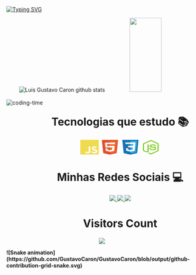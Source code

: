 [![Typing SVG](https://readme-typing-svg.herokuapp.com/?color=00bfbf&size=40&center=true&vCenter=true&width=1000&lines=Eae,+Meu+Nome+é+Luis+Gustavo+Caron;Seja+Bem-Vindo!+:%29)](https://git.io/typing-svg)

<div align="center">  
  <img width="49%" height="195px" src="https://github-readme-stats.vercel.app/api?username=GustavoCaron&show_icons=true&count_private=true&hide_border=true&title_color=00bfbf&icon_color=00bfbf&text_color=c9d1d9&bg_color=0d1117" alt="Luis Gustavo Caron github stats" /> 
  <img width="41%" height="195px" src="https://github-readme-stats.vercel.app/api/top-langs/?username=GustavoCaron&layout=compact&hide_border=true&title_color=00bfbf&text_color=00bfbf&bg_color=0d1117" />
</div>

<div  align="center"> 
  <div style="display: inline_block"><br>
    <img align="left" height="350" alt="coding-time" src="https://user-images.githubusercontent.com/103007640/219743582-1a7fc88d-3345-4b35-a80f-7395e68e20fa.gif">
    <h1 align="center">Tecnologias que estudo 📚</h1>
    <img align="center" height="40" width="50" alt="js-icon"  src="https://raw.githubusercontent.com/devicons/devicon/master/icons/javascript/javascript-plain.svg">
    <img align="center" height="40" width="50" alt="html-icon" src="https://raw.githubusercontent.com/devicons/devicon/master/icons/html5/html5-original.svg">
    <img align="center" height="40" width="50" alt="css-icon" src="https://raw.githubusercontent.com/devicons/devicon/master/icons/css3/css3-original.svg">
    <img align="center" height="40" width="50" alt="nodejs-icon" src="https://raw.githubusercontent.com/devicons/devicon/master/icons/nodejs/nodejs-original.svg">
   </div>
   <h1 align="center">Minhas Redes Sociais 💻</h1>
    <a href = "mailto: guscar39@gmail.com">
      <img width="50" src="https://user-images.githubusercontent.com/103007640/219753188-893b77ee-47d3-4cf3-a4b8-79f2619f0a6c.svg">
    </a>
    <a href = "https://www.linkedin.com/in/luis-gustavo-caron-b455b4230/">
      <img width="40" src="https://user-images.githubusercontent.com/103007640/219753028-d915fbb2-3064-439e-b8bf-2eadbb51d7e5.svg">
    </a>
    <a href = "https://www.instagram.com/gustavocaron7/">
      <img width="40" src="https://user-images.githubusercontent.com/103007640/219753461-c46cf8f2-16f2-4138-8f64-7580f098b2ef.png">
    </a>
    <br><h1 align="centre"><b>Visitors Count</br></h1>  
    <p align="center"><img align="center" src="https://profile-counter.glitch.me/{GustavoCaron}/count.svg" /></p>
</div>
![Snake animation](https://github.com/GustavoCaron/GustavoCaron/blob/output/github-contribution-grid-snake.svg)
